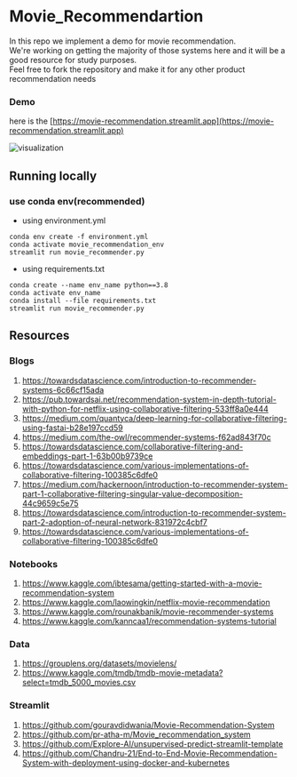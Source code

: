 # Movie_Recommendartion

In this repo we implement a demo for movie recommendation.<br> 
We're working on getting the majority of those systems here and it will be a good resource for study purposes.<br>
Feel free to fork the repository and make it for any other product recommendation needs 

### **Demo**
here is the [https://movie-recommendation.streamlit.app](https://movie-recommendation.streamlit.app)

![visualization](assets/movie_recommendation.gif)

## Running locally
### use conda env(recommended)
- using environment.yml
```
conda env create -f environment.yml
conda activate movie_recommendation_env
streamlit run movie_recommender.py
```

- using requirements.txt
```
conda create --name env_name python==3.8
conda activate env_name
conda install --file requirements.txt
streamlit run movie_recommender.py
```

## **Resources**
### Blogs
1. https://towardsdatascience.com/introduction-to-recommender-systems-6c66cf15ada
2. https://pub.towardsai.net/recommendation-system-in-depth-tutorial-with-python-for-netflix-using-collaborative-filtering-533ff8a0e444
3. https://medium.com/quantyca/deep-learning-for-collaborative-filtering-using-fastai-b28e197ccd59
4. https://medium.com/the-owl/recommender-systems-f62ad843f70c
5. https://towardsdatascience.com/collaborative-filtering-and-embeddings-part-1-63b00b9739ce
6. https://towardsdatascience.com/various-implementations-of-collaborative-filtering-100385c6dfe0
7. https://medium.com/hackernoon/introduction-to-recommender-system-part-1-collaborative-filtering-singular-value-decomposition-44c9659c5e75
8. https://towardsdatascience.com/introduction-to-recommender-system-part-2-adoption-of-neural-network-831972c4cbf7
9. https://towardsdatascience.com/various-implementations-of-collaborative-filtering-100385c6dfe0

### Notebooks
1. https://www.kaggle.com/ibtesama/getting-started-with-a-movie-recommendation-system
2. https://www.kaggle.com/laowingkin/netflix-movie-recommendation
3. https://www.kaggle.com/rounakbanik/movie-recommender-systems
4. https://www.kaggle.com/kanncaa1/recommendation-systems-tutorial

### Data
1. https://grouplens.org/datasets/movielens/
2. https://www.kaggle.com/tmdb/tmdb-movie-metadata?select=tmdb_5000_movies.csv

### Streamlit
1. https://github.com/gouravdidwania/Movie-Recommendation-System
2. https://github.com/pr-atha-m/Movie_recommendation_system
3. https://github.com/Explore-AI/unsupervised-predict-streamlit-template
4. https://github.com/Chandru-21/End-to-End-Movie-Recommendation-System-with-deployment-using-docker-and-kubernetes

